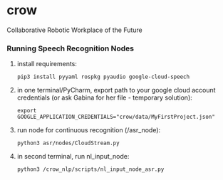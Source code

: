 # crow

Collaborative Robotic Workplace of the Future





### Running Speech Recognition Nodes

1) install requirements: <p>
`pip3 install pyyaml rospkg pyaudio google-cloud-speech`
2) in one terminal/PyCharm, export path to your google cloud account credentials (or ask Gabina for her file - temporary solution): <p>
`export GOOGLE_APPLICATION_CREDENTIALS="crow/data/MyFirstProject.json"`
3) run node for continuous recognition (/asr_node): <p>
`python3 asr/nodes/CloudStream.py`
4) in second terminal, run nl_input_node: <p>
`python3 /crow_nlp/scripts/nl_input_node_asr.py`
